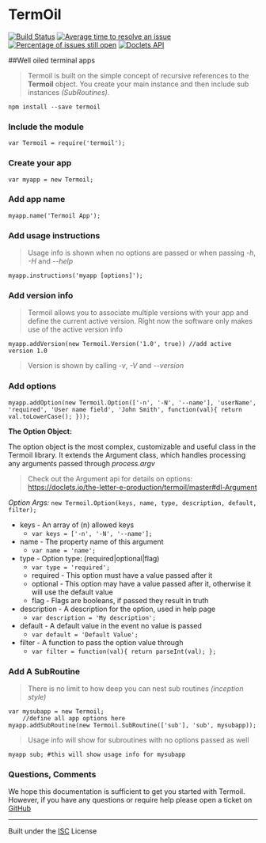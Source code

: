 TermOil
===================

[![Build Status](https://travis-ci.org/the-letter-e-production/termoil.svg?branch=master)](https://travis-ci.org/the-letter-e-production/termoil) [![Average time to resolve an issue](http://isitmaintained.com/badge/resolution/the-letter-e-production/termoil.svg)](http://isitmaintained.com/project/the-letter-e-production/Express-MVC "Average time to resolve an issue") [![Percentage of issues still open](http://isitmaintained.com/badge/open/the-letter-e-production/termoil.svg)](http://isitmaintained.com/project/the-letter-e-production/Express-MVC "Percentage of issues still open") [![Doclets API](https://img.shields.io/badge/doclets-api-blue.svg)](https://doclets.io/the-letter-e-production/termoil/master)


##Well oiled terminal apps

>Termoil is built on the simple concept of recursive references to the __Termoil__ object. You create your main instance and then include sub instances *(SubRoutines)*.

```
npm install --save termoil
```

### Include the module

```
var Termoil = require('termoil');
```

### Create your app

```
var myapp = new Termoil;
```
### Add app name

```
myapp.name('Termoil App');
```

### Add usage instructions

> Usage info is shown when no options are passed or when passing *-h*, *-H* and *--help*

```
myapp.instructions('myapp [options]');
```

### Add version info

> Termoil allows you to associate multiple versions with your app and define the current active version. Right now the software only makes use of the active version info

```
myapp.addVersion(new Termoil.Version('1.0', true)) //add active version 1.0
```

> Version is shown by calling *-v*, *-V* and *--version*

### Add options

```
myapp.addOption(new Termoil.Option(['-n', '-N', '--name'], 'userName', 'required', 'User name field', 'John Smith', function(val){ return val.toLowerCase(); }));
```

__The Option Object:__

The option object is the most complex, customizable and useful class in the Termoil library. It extends the Argument class, which handles processing any arguments passed through *process.argv*

> Check out the Argument api for details on options: https://doclets.io/the-letter-e-production/termoil/master#dl-Argument

*Option Args:* `new Termoil.Option(keys, name, type, description, default, filter);`

 - keys - An array of (n) allowed keys
    - `var keys = ['-n', '-N', '--name'];`
 - name - The property name of this argument
   - `var name = 'name';`
 - type - Option type: (required|optional|flag)
    - `var type = 'required';`
    - required - This option must have a value passed after it
    - optional - This option may have a value passed after it, otherwise it will use the default value
    - flag - Flags are booleans, if passed they result in truth
 - description - A description for the option, used in help page
    - `var description = 'My description';`
 - default - A default value in the event no value is passed
    - `var default = 'Default Value';`
 - filter - A function to pass the option value through
    - `var filter = function(val){ return parseInt(val); };`

 
### Add A SubRoutine

> There is no limit to how deep you can nest sub routines *(inception style)*

```
var mysubapp = new Termoil;
    //define all app options here
myapp.addSubRoutine(new Termoil.SubRoutine(['sub'], 'sub', mysubapp));
```
> Usage info will show for subroutines with no options passed as well

    myapp sub; #this will show usage info for mysubapp

### Questions, Comments
We hope this documentation is sufficient to get you started with Termoil. However, if you have any questions or require help please open a ticket on [GitHub](https://github.com/the-letter-e-production/termoil)


----------


Built under the [ISC](http://opensource.org/licenses/ISC) License
